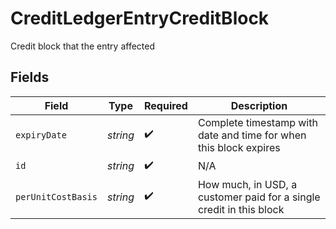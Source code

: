 # CreditLedgerEntryCreditBlock

Credit block that the entry affected


## Fields

| Field                                                               | Type                                                                | Required                                                            | Description                                                         |
| ------------------------------------------------------------------- | ------------------------------------------------------------------- | ------------------------------------------------------------------- | ------------------------------------------------------------------- |
| `expiryDate`                                                        | *string*                                                            | :heavy_check_mark:                                                  | Complete timestamp with date and time for when this block expires   |
| `id`                                                                | *string*                                                            | :heavy_check_mark:                                                  | N/A                                                                 |
| `perUnitCostBasis`                                                  | *string*                                                            | :heavy_check_mark:                                                  | How much, in USD, a customer paid for a single credit in this block |